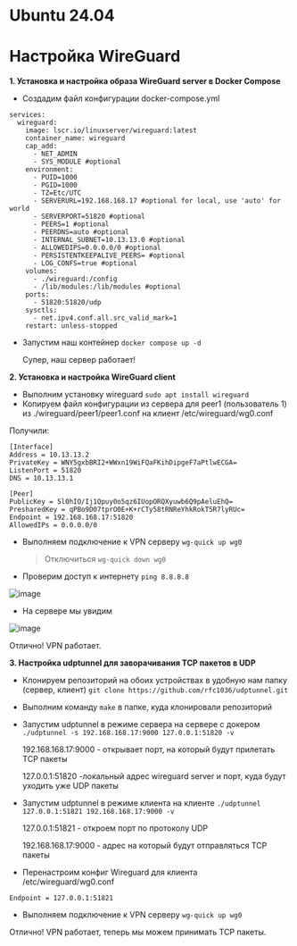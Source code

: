 # Ubuntu 24.04
# Настройка WireGuard 

**1. Установка и настройка образа WireGuard server в Docker Compose**
 - Создадим файл конфигурации docker-compose.yml

```
services:
  wireguard:
    image: lscr.io/linuxserver/wireguard:latest
    container_name: wireguard
    cap_add:
      - NET_ADMIN
      - SYS_MODULE #optional
    environment:
      - PUID=1000
      - PGID=1000
      - TZ=Etc/UTC
      - SERVERURL=192.168.168.17 #optional for local, use 'auto' for world
      - SERVERPORT=51820 #optional
      - PEERS=1 #optional
      - PEERDNS=auto #optional
      - INTERNAL_SUBNET=10.13.13.0 #optional
      - ALLOWEDIPS=0.0.0.0/0 #optional
      - PERSISTENTKEEPALIVE_PEERS= #optional
      - LOG_CONFS=true #optional
    volumes:
      - ./wireguard:/config
      - /lib/modules:/lib/modules #optional
    ports:
      - 51820:51820/udp
    sysctls:
      - net.ipv4.conf.all.src_valid_mark=1
    restart: unless-stopped
```
 - Запустим наш контейнер  ``` docker compose up -d ```
   
   Супер, наш сервер работает!
   
**2. Установка и настройка WireGuard client**
- Выполним установку wireguard ``` sudo apt install wireguard ```
- Копируем файл конфигурации из сервера для peer1 (пользователь 1) из ./wireguard/peer1/peer1.conf на клиент /etc/wireguard/wg0.conf

Получили:
```
[Interface]
Address = 10.13.13.2
PrivateKey = WNY5gxbBRI2+WWxn19WiFQaFKihDipgeF7aPtlwECGA=
ListenPort = 51820
DNS = 10.13.13.1

[Peer]
PublicKey = 5l0hIO/Ij1Qpuy0o5qz6IUopORQXyuwb6Q9pAeluEhQ=
PresharedKey = qPBo9D07tprO0E+K+rCTy58tRNReYhkRokT5R7lyRUc=
Endpoint = 192.168.168.17:51820
AllowedIPs = 0.0.0.0/0
```
 - Выполняем подключение к VPN серверу ``` wg-quick up wg0 ```
   > Отключиться ``` wg-quick down wg0 ```

 - Проверим доступ к интернету ``` ping 8.8.8.8 ```

![image](https://github.com/user-attachments/assets/1b03df5c-a299-4830-a9db-8b29f6f3755f)

 - На сервере мы увидим

![image](https://github.com/user-attachments/assets/f78b233b-4ba0-4623-84e7-b776d8ab0a84)

Отлично! VPN работает.

**3. Настройка udptunnel для заворачивания TCP пакетов в UDP**

 - Клонируем репозиторий на обоих устройствах в удобную нам папку (сервер, клиент) ``` git clone https://github.com/rfc1036/udptunnel.git ```
 - Выполним команду ``` make ``` в папке, куда клонировали репозиторий
 - Запустим udptunnel в режиме сервера на сервере с докером ``` ./udptunnel -s 192.168.168.17:9000 127.0.0.1:51820 -v ```
   
   192.168.168.17:9000 - открывает порт, на который будут прилетать TCP пакеты
   
   127.0.0.1:51820 -локальный адрес wireguard server и порт, куда будут уходить уже UDP пакеты

 - Запустим udptunnel в режиме клиента на клиенте ``` ./udptunnel 127.0.0.1:51821 192.168.168.17:9000 -v ```
   
   127.0.0.1:51821 - откроем  порт по протоколy UDP
   
   192.168.168.17:9000 - адрес на который будут отправляться TCP пакеты

 - Перенастроим конфиг Wireguard для клиента /etc/wireguard/wg0.conf
  ```
  Endpoint = 127.0.0.1:51821
  ```
  - Выполняем подключение к VPN серверу ``` wg-quick up wg0 ```
    
   Отлично! VPN работает, теперь мы можем принимать TCP пакеты.
